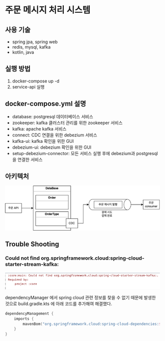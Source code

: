 # 주문 메시지 처리 시스템

## 사용 기술
- spring jpa, spring web
- redis, mysql, kafka
- kotlin, java

## 실행 방법
1. docker-compose up -d
2. service-api 실행

## docker-compose.yml 설명
- database: postgresql 데이터베이스 서비스
- zookeeper: kafka 클러스터 관리를 위한 zookeeper 서비스
- kafka: apache kafka 서비스
- connect: CDC 연결을 위한 debezium 서비스
- kafka-ui: kafka 확인을 위한 GUI
- debezium-ui: debezium 확인을 위한 GUI
- setup-debezium-connector: 모든 서비스 실행 후에 debezium과 postgresql을 연결한 서비스

## 아키텍처
![주문_시스템_아키텍처_v1.png](images%2F%EC%A3%BC%EB%AC%B8_%EC%8B%9C%EC%8A%A4%ED%85%9C_%EC%95%84%ED%82%A4%ED%85%8D%EC%B2%98_v1.png)


## Trouble Shooting

### Could not find org.springframework.cloud:spring-cloud-starter-stream-kafka:
![spring-cloud-not-found.png](images%2Fspring-cloud-not-found.png)

dependencyManager 에서 spring cloud 관련 정보를 찾을 수 없기 때문에 발생한 것으로 build.gradle.kts 에 아래 코드를 추가해여 해결했다.
```kotlin
dependencyManagement {
    imports {
        mavenBom("org.springframework.cloud:spring-cloud-dependencies:${springCloudVersion}")
    }
}
```

